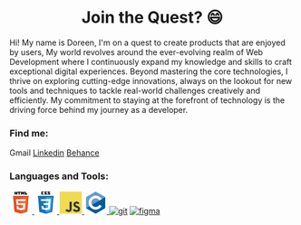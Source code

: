 <h1 align="center">Join the Quest? 😄 </h1>

<p align="left">Hi! My name is Doreen, I'm on a quest to create products that are enjoyed by users, My world revolves around the ever-evolving realm of Web Development where I continuously expand my knowledge and skills to craft exceptional digital experiences. Beyond mastering the core technologies, I thrive on exploring cutting-edge innovations, always on the lookout for new tools and techniques to tackle real-world challenges creatively and efficiently. My commitment to staying at the forefront of technology is the driving force behind my journey as a developer.

<h3 align="left">Find me:</h3>
   <div style="display: inline;">
        <a style="text-decoration:none;" href="mailto:hellowangechi@gmail.com">Gmail</a>  
        <a href="https://linkedin.com/in/https://www.linkedin.com/in/doreen-wangeci/" target="blank">Linkedin</a> 
        <a href="https://www.behance.net/https://www.behance.net/doreenwangeci" target="blank">Behance</a> 
    </div>


<h3 align="left">Languages and Tools:</h3>
<p align="left"> 
  <a href="https://www.w3.org/html/" target="_blank" rel="noreferrer"> 
    <img src="https://raw.githubusercontent.com/devicons/devicon/master/icons/html5/html5-original-wordmark.svg" alt="html5" width="40" height="40"/> </a> 
  <a href="https://www.w3schools.com/css/" target="_blank" rel="noreferrer"> 
    <img src="https://raw.githubusercontent.com/devicons/devicon/master/icons/css3/css3-original-wordmark.svg" alt="css3" width="40" height="40"/> </a> 
  <a href="https://developer.mozilla.org/en-US/docs/Web/JavaScript" target="_blank" rel="noreferrer"> 
    <img src="https://raw.githubusercontent.com/devicons/devicon/master/icons/javascript/javascript-original.svg" alt="javascript" width="40" height="40"/> </a> 
<!--   <a href="https://react.dev/learn">
    <img src="https://react.dev/" /> </a> -->
  <a href="https://www.cprogramming.com/" target="_blank" rel="noreferrer"> 
  <img src="https://raw.githubusercontent.com/devicons/devicon/master/icons/c/c-original.svg" alt="c" width="40" height="40"/> </a>
   <a href="https://git-scm.com/" target="_blank" rel="noreferrer"> 
    <img src="https://www.vectorlogo.zone/logos/git-scm/git-scm-icon.svg" alt="git" width="40" height="40"/></a> 
    <a href="https://www.figma.com/" target="_blank" rel="noreferrer"> 
    <img src="https://www.vectorlogo.zone/logos/figma/figma-icon.svg" alt="figma" width="40" height="40"/> </a>
